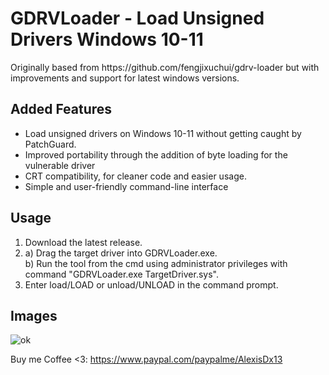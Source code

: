 <h1>GDRVLoader - Load Unsigned Drivers Windows 10-11</h1>
<p>Originally based from https://github.com/fengjixuchui/gdrv-loader but with improvements and support for latest windows versions.</p>
<h2>Added Features</h2>
<ul>
  <li>Load unsigned drivers on Windows 10-11 without getting caught by PatchGuard.</li>
  <li>Improved portability through the addition of byte loading for the vulnerable driver</li>
  <li>CRT compatibility, for cleaner code and easier usage.</li>
  <li>Simple and user-friendly command-line interface</li>
</ul>
<h2>Usage</h2>
<ol>
  <li>Download the latest release.</li>
  <li>a) Drag the target driver into GDRVLoader.exe. <br> b) Run the tool from the cmd using administrator privileges with command "GDRVLoader.exe TargetDriver.sys".</li>
  <li>Enter load/LOAD or unload/UNLOAD in the command prompt.</li>
</ol>
<h2>Images</h2>
<div>
  <img src="https://i.imgur.com/Lp0sHdQ.png" alt="ok">
</div>


Buy me Coffee <3: https://www.paypal.com/paypalme/AlexisDx13